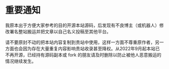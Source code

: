 # 重要通知

我原本出于方便大家参考的目的开源本站源码，后发现有不良博主（或机器人）修改署名整站搬运并把文章以自己名义投稿至其他平台。

请不要原封不动的把本站内容复制到贵站中使用，这样一方面不尊重原作者，另一方面也会因为存在大量重复内容影响贵站收录甚至降权。从2022年9月起本站已不再开源，已经持有源码副本或 fork 的朋友请及时删除以防止被他人恶意搬运的情况继续发生。
